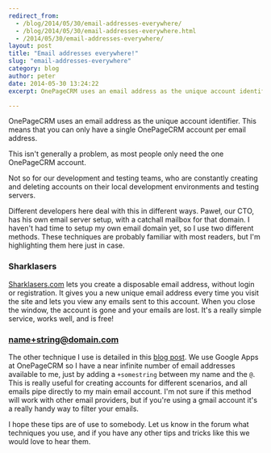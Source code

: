 ```yaml
---
redirect_from:
  - /blog/2014/05/30/email-addresses-everywhere/
  - /blog/2014/05/30/email-addresses-everywhere.html
  - /2014/05/30/email-addresses-everywhere/
layout: post
title: "Email addresses everywhere!"
slug: "email-addresses-everywhere"
category: blog
author: peter
date: 2014-05-30 13:24:22
excerpt: OnePageCRM uses an email address as the unique account identifier. This means that you can only have a single OnePageCRM account per email address. Our team uses different ways to get around this during testing.

---
```


OnePageCRM uses an email address as the unique account identifier. This means that you can only have a single OnePageCRM account per email address.

This isn't generally a problem, as most people only need the one OnePageCRM account.

Not so for our development and testing teams, who are constantly creating and deleting accounts on their local development environments and testing servers.

Different developers here deal with this in different ways. Paweł, our CTO, has his own email server setup, with a catchall mailbox for that domain.
I haven't had time to setup my own email domain yet, so I use two different methods.
These techniques are probably familiar with most readers, but I'm highlighting them here just in case.

### Sharklasers
[Sharklasers.com](http://sharklasers.com) lets you create a disposable email address, without login or registration. It gives you a new unique email address every time you visit the site and lets you view any emails sent to this account. When you close the window, the account is gone and your emails are lost. It's a really simple service, works well, and is free!

### name+string@domain.com
The other technique I use is detailed in this [blog post](http://gmailblog.blogspot.ie/2008/03/2-hidden-ways-to-get-more-from-your.html). We use Google Apps at OnePageCRM so I have a near infinite number of email addresses available to me, just by adding a `+somestring` between my name and the `@`.
This is really useful for creating accounts for different scenarios, and all emails pipe directly to my main email account.
I'm not sure if this method will work with other email providers, but if you're using a gmail account it's a really handy way to filter your emails.

I hope these tips are of use to somebody. 
Let us know in the forum what techniques you use, and if you have any other tips and tricks like this we would love to hear them.
